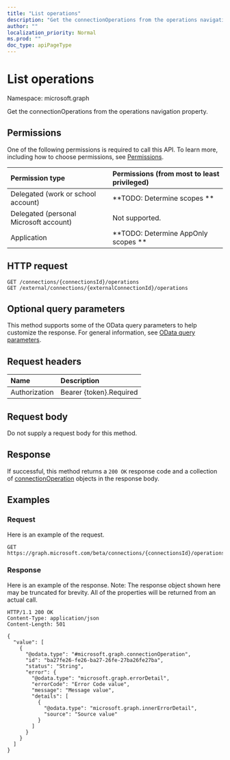 ```yaml
---
title: "List operations"
description: "Get the connectionOperations from the operations navigation property."
author: ""
localization_priority: Normal
ms.prod: ""
doc_type: apiPageType
---
```


# List operations

Namespace: microsoft.graph

Get the connectionOperations from the operations navigation property.

## Permissions
One of the following permissions is required to call this API. To learn more, including how to choose permissions, see [Permissions](/concepts/permissions-reference.md).

|Permission type|Permissions (from most to least privileged)|
|:---|:---|
|Delegated (work or school account)|**TODO: Determine scopes **|
|Delegated (personal Microsoft account)|Not supported.|
|Application|**TODO: Determine AppOnly scopes **|

## HTTP request
<!-- {
  "blockType": "ignored"
}
-->
``` http
GET /connections/{connectionsId}/operations
GET /external/connections/{externalConnectionId}/operations
```

## Optional query parameters
This method supports some of the OData query parameters to help customize the response. For general information, see [OData query parameters](/graph/query-parameters).

## Request headers
|Name|Description|
|:---|:---|
|Authorization|Bearer {token}.Required|

## Request body
Do not supply a request body for this method.

## Response
If successful, this method returns a `200 OK` response code and a collection of [connectionOperation](../resources/connectionoperation.md) objects in the response body.

## Examples

### Request
Here is an example of the request.
<!-- {
  "blockType": "request",
  "name": "get_connectionoperation"
}
-->
``` http
GET https://graph.microsoft.com/beta/connections/{connectionsId}/operations
```

### Response
Here is an example of the response. Note: The response object shown here may be truncated for brevity. All of the properties will be returned from an actual call.
<!-- {
  "blockType": "response",
  "truncated": true,
  "@odata.type": "collection(microsoft.graph.connectionoperation)"
}
-->
``` http
HTTP/1.1 200 OK
Content-Type: application/json
Content-Length: 501

{
  "value": [
    {
      "@odata.type": "#microsoft.graph.connectionOperation",
      "id": "ba27fe26-fe26-ba27-26fe-27ba26fe27ba",
      "status": "String",
      "error": {
        "@odata.type": "microsoft.graph.errorDetail",
        "errorCode": "Error Code value",
        "message": "Message value",
        "details": [
          {
            "@odata.type": "microsoft.graph.innerErrorDetail",
            "source": "Source value"
          }
        ]
      }
    }
  ]
}
```

